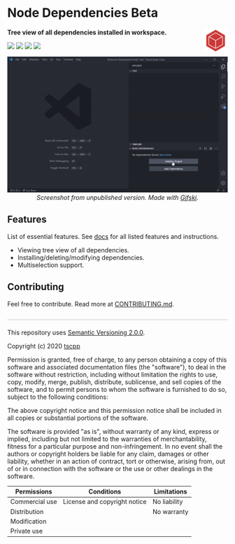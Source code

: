 # Node Dependencies Beta

<img src="./icons/icon3.png" height="55" align="right">

**Tree view of all dependencies installed in workspace.**

[![](https://vsmarketplacebadge.apphb.com/version-short/tscpp.node-dependencies.svg?style=flat-square)](https://marketplace.visualstudio.com/items?itemName=tscpp.node-dependencies)
[![](https://vsmarketplacebadge.apphb.com/installs-short/tscpp.node-dependencies.svg?style=flat-square)](https://marketplace.visualstudio.com/items?itemName=tscpp.node-dependencies)
[![](https://vsmarketplacebadge.apphb.com/rating-short/tscpp.node-dependencies.svg?style=flat-square)](https://marketplace.visualstudio.com/items?itemName=tscpp.node-dependencies&ssr=false#review-details)
[![](https://img.shields.io/badge/paypal-donate-blue?style=flat-square)](https://www.paypal.com/cgi-bin/webscr?cmd=_s-xclick&hosted_button_id=Q72MU4KDX6H6W&source=url)
<!-- [![](https://img.shields.io/github/stars/tscpp/node-dependencies.svg?style=flat-square)](https://github.com/tscpp/node-dependencies/stargazers/) -->

<div align="center">
  
![](assets/screenshot.gif)<br>
_Screenshot from unpublished version. Made with [Gifski](https://gif.ski/)._
  
</div>

## Features
List of essential features. See [docs](https://github.com/tscpp/node-dependencies/blob/0.3.2/docs/docs.md) for all listed features and instructions.

- Viewing tree view of all dependencies.
- Installing/deleting/modifying dependencies.
- Multiselection support.

## Contributing
Feel free to contribute. Read more at [CONTRIBUTING.md](https://github.com/tscpp/node-dependencies/blob/master/CONTRIBUTING.md).

<img src="./assets/line.png" width="100%" height="1" /><br><br>
This repository uses [Semantic Versioning 2.0.0](https://semver.org/spec/v2.0.0.html).

Copyright (c) 2020 [tscpp](https://github.com/tscpp)

Permission is granted, free of charge, to any person obtaining a copy
of this software and associated documentation files (the "software"), to deal
in the software without restriction, including without limitation the rights
to use, copy, modify, merge, publish, distribute, sublicense, and sell
copies of the software, and to permit persons to whom the software is
furnished to do so, subject to the following conditions:

The above copyright notice and this permission notice shall be included in all
copies or substantial portions of the software.

The software is provided "as is", without warranty of any kind, express or
implied, including but not limited to the warranties of merchantability,
fitness for a particular purpose and non-infringement. In no event shall the
authors or copyright holders be liable for any claim, damages or other
liability, whether in an action of contract, tort or otherwise, arising from,
out of or in connection with the software or the use or other dealings in the
software.

| Permissions    | Conditions                   | Limitations  |
|----------------|------------------------------|--------------|
| Commercial use | License and copyright notice | No liability |
| Distribution   |                              | No warranty  |
| Modification   |                              |              |
| Private use    |                              |              |
